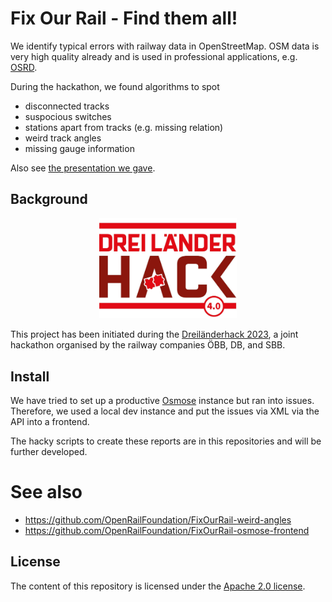 # Fix Our Rail - Find them all!

We identify typical errors with railway data in OpenStreetMap. OSM data is very
high quality already and is used in professional applications, e.g.
[OSRD](https://osrd.fr/en/).

During the hackathon, we found algorithms to spot

* disconnected tracks
* suspocious switches
* stations apart from tracks (e.g. missing relation)
* weird track angles
* missing gauge information

Also see [the presentation we gave](Presentation.pdf).

## Background

<p align="center">
  <img alt="Dreiländerhack Logo" src="img/dreilaenderhack.jpg" width="220"/>
</p>

This project has been initiated during the [Dreiländerhack 2023](https://bcc.oebb.at/de/das-leisten-wir/innovationen/dreilaenderhack), a joint hackathon organised by the railway companies ÖBB, DB, and SBB.

## Install

We have tried to set up a productive [Osmose](https://osmose.openstreetmap.fr/)
instance but ran into issues. Therefore, we used a local dev instance and put
the issues via XML via the API into a frontend.

The hacky scripts to create these reports are in this repositories and will be
further developed.

# See also

* https://github.com/OpenRailFoundation/FixOurRail-weird-angles
* https://github.com/OpenRailFoundation/FixOurRail-osmose-frontend

## License

<!-- If you decide for another license, please change it here, and exchange the LICENSE file -->

The content of this repository is licensed under the [Apache 2.0 license](LICENSE).
